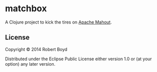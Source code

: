 # matchbox

A Clojure project to kick the tires on [Apache Mahout](http://mahout.apache.org/).

## License

Copyright © 2014 Robert Boyd

Distributed under the Eclipse Public License either version 1.0 or (at
your option) any later version.
